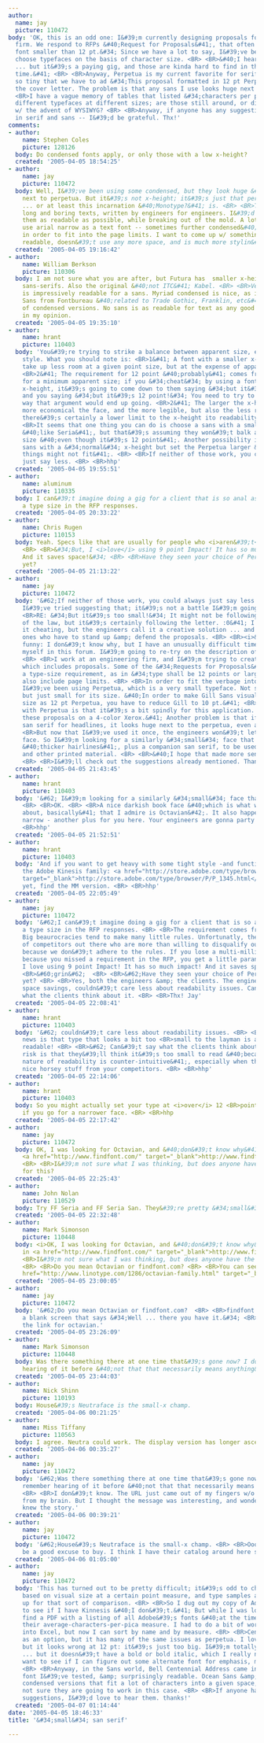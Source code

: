 ```yaml
---
author:
  name: jay
  picture: 110472
body: 'OK, this is an odd one: I&#39;m currently designing proposals for an engineering
  firm. We respond to RFPs &#40;Request for Proposals&#41;, that often specify &#34;No
  font smaller than 12 pt.&#34; Since we have a lot to say, I&#39;ve been forced to
  choose typefaces on the basis of character size. <BR> <BR>&#40;I hear your sighs
  ... but it&#39;s a paying gig, and those are kinda hard to find in this place and
  time.&#41; <BR> <BR>Anyway, Perpetua is my current favorite for serif font; it&#39;s
  so tiny that we have to ad &#34;This proposal formatted in 12 pt Perpetua&#34; on
  the cover letter. The problem is that any sans I use looks huge next to it.  <BR>
  <BR>I have a vague memory of tables that listed &#34;characters per pica&#34; for
  different typefaces at different sizes; are those still around, or did they die
  w/ the advent of WYSIWYG? <BR> <BR>Anyway, if anyone has any suggestions -- both
  in serif and sans -- I&#39;d be grateful. Thx!'
comments:
- author:
    name: Stephen Coles
    picture: 128126
  body: Do condensed fonts apply, or only those with a low x-height?
  created: '2005-04-05 18:54:25'
- author:
    name: jay
    picture: 110472
  body: Well, I&#39;ve been using some condensed, but they look huge &#40;height-wise&#41;
    next to perpetua. But it&#39;s not x-height; it&#39;s just that perpetua is small
    ... or at least this incarnation &#40;Monotype?&#41; is. <BR> <BR>These are rather
    long and boring texts, written by engineers for engineers. I&#39;d like to make
    them as readable as possible, while breaking out of the mold. A lot of the competition
    use arial narrow as a text font -- sometimes further condensed&#40;Eeeew!&#41;
    in order to fit into the page limits. I want to come up w/ something that is more
    readable, doesn&#39;t use any more space, and is much more stylin&#39;. <BR> <BR>Thx!
  created: '2005-04-05 19:16:42'
- author:
    name: William Berkson
    picture: 110306
  body: I am not sure what you are after, but Futura has  smaller x-height than most
    sans-serifs. Also the original &#40;not ITC&#41; Kabel. <BR> <BR>Vesta at GerardUnger.com
    is impressively readable for a sans. Myriad condensed is nice, as is Meta. Benton
    Sans from Fontbureau &#40;related to Trade Gothic, Franklin, etc&#41; has a number
    of condensed versions. No sans is as readable for text as any good text serif,
    in my opinion.
  created: '2005-04-05 19:35:10'
- author:
    name: hrant
    picture: 110403
  body: 'You&#39;re trying to strike a balance between apparent size, economy and
    style. What you should note is: <BR>1&#41; A font with a smaller x-height does
    take up less room at a given point size, but at the expense of apparent size.
    <BR>2&#41; The requirement for 12 point &#40;probably&#41; comes from a desire
    for a minimum apparent size; if you &#34;cheat&#34; by using a font with a small
    x-height, it&#39;s going to come down to them saying &#34;but it&#39;s too small&#34;
    and you saying &#34;but it&#39;s 12 point!&#34; You need to try to predict which
    way that argument would end up going. <BR>2&#41; The larger the x-height, the
    more economical the face, and the more legible, but also the less readable. &#40;Although
    there&#39;s certainly a lower limit to the x-height ito readability&#41;. <BR>
    <BR>It seems that one thing you can do is choose a sans with a small x-height
    &#40;like Seria&#41;, but that&#39;s assuming they won&#39;t balk at the apparent
    size &#40;even though it&#39;s 12 point&#41;. Another possibility is to use a
    sans with a &#34;normal&#34; x-height but set the Perpetua larger &#40;but then
    things might not fit&#41;. <BR> <BR>If neither of those work, you could always
    just say less. <BR> <BR>hhp'
  created: '2005-04-05 19:55:51'
- author:
    name: aluminum
    picture: 110335
  body: I can&#39;t imagine doing a gig for a client that is so anal as to specify
    a type size in the RFP responses.
  created: '2005-04-05 20:33:22'
- author:
    name: Chris Rugen
    picture: 110153
  body: Yeah. Specs like that are usually for people who <i>aren&#39;t</i> designer/typographers.
    <BR> <BR>&#34;But, I <i>love</i> using 9 point Impact! It has so much impact!
    And it saves space!&#34; <BR> <BR>Have they seen your choice of Perpetua in use
    yet?
  created: '2005-04-05 21:13:22'
- author:
    name: jay
    picture: 110472
  body: '&#62;If neither of those work, you could always just say less.  <BR> <BR>&#60;grin&#62;
    I&#39;ve tried suggesting that; it&#39;s not a battle I&#39;m going to win.  <BR>
    <BR>RE: &#34;But it&#39;s too small!&#34; It might not be following the intent
    of the law, but it&#39;s certainly following the letter. :0&#41; I might call
    it cheating, but the engineers call it a creative solution ... and they are the
    ones who have to stand up &amp; defend the proposals. <BR> <BR><i>&#40;It&#39;s
    funny: I don&#39;t know why, but I have an unusually difficult time expressing
    myself in this forum. I&#39;m going to re-try on the description of my situation.&#41;</i>
    <BR> <BR>I work at an engineering firm, and I&#39;m trying to create a corp. identity,
    which includes proposals. Some of the &#34;Requests for Proposals&#34; include
    a type-size requirement, as in &#34;type shall be 12 points or larger.&#34; They
    also include page limits. <BR> <BR>In order to fit the verbage into the pages,
    I&#39;ve been using Perpetua, which is a very small typeface. Not small in x-height,
    but just small for its size. &#40;In order to make Gill Sans visually the same
    size as 12 pt Perpetua, you have to reduce Gill to 10 pt.&#41; <BR> <BR>The problem
    with Perpetua is that it&#39;s a bit spindly for this application. &#40;I create
    these proposals on a 4-color Xerox.&#41; Another problem is that if I use a contrasting
    san serif for headlines, it looks huge next to the perpetua, even at 12 pt. <BR>
    <BR>But now that I&#39;ve used it once, the engineers won&#39;t let me use a &#34;larger&#34;
    face. So I&#39;m looking for a similarly &#34;small&#34; face that is more robust
    &#40;thicker hairlines&#41;, plus a companion san serif, to be used in the proposals
    and other printed material. <BR> <BR>&#40;I hope that made more sense...&#41;
    <BR> <BR>I&#39;ll check out the suggestions already mentioned. Thanks!'
  created: '2005-04-05 21:43:45'
- author:
    name: hrant
    picture: 110403
  body: '&#62; I&#39;m looking for a similarly &#34;small&#34; face that is more robust
    <BR> <BR>OK. <BR> <BR>A nice darkish book face &#40;which is what we&#39;re talking
    about, basically&#41; that I admire is Octavian&#42;. It also happens to be pretty
    narrow - another plus for you here. Your engineers are gonna party tonight! <BR>
    <BR>hhp'
  created: '2005-04-05 21:52:51'
- author:
    name: hrant
    picture: 110403
  body: 'And if you want to get heavy with some tight style -and function- check out
    the Adobe Kinesis family: <a href="http://store.adobe.com/type/browser/P/P_1345.html"
    target="_blank">http://store.adobe.com/type/browser/P/P_1345.html</a> <BR>Or better
    yet, find the MM version. <BR> <BR>hhp'
  created: '2005-04-05 22:05:49'
- author:
    name: jay
    picture: 110472
  body: '&#62;I can&#39;t imagine doing a gig for a client that is so anal as to specify
    a type size in the RFP responses. <BR> <BR>The requirement comes from the State&#40;s&#41;.
    Big beaurocracies tend to make many little rules. Unfortunatly, there are a lot
    of competitors out there who are more than willing to disqualify our proposal
    because we don&#39;t adhere to the rules. If you lose a multi-million dollar contract
    because you missed a requirement in the RFP, you get a little paranoid. <BR> <BR>&#62;&#34;But,
    I love using 9 point Impact! It has so much impact! And it saves space!&#34;  <BR>
    <BR>&#60;grin&#62;  <BR> <BR>&#62;Have they seen your choice of Perpetua in use
    yet? <BR> <BR>Yes, both the engineers &amp; the clients. The engineers love the
    space savings, couldn&#39;t care less about readability issues. Can&#39;t say
    what the clients think about it. <BR> <BR>Thx! Jay'
  created: '2005-04-05 22:08:41'
- author:
    name: hrant
    picture: 110403
  body: '&#62; couldn&#39;t care less about readability issues. <BR> <BR>The good
    news is that type that looks a bit too <BR>small to the layman is actually more
    readable! <BR> <BR>&#62; Can&#39;t say what the clients think about it. <BR> <BR>The
    risk is that they&#39;ll think it&#39;s too small to read &#40;because the true
    nature of readability is counter-intuitive&#41;, especially when they see the
    nice horsey stuff from your competitors. <BR> <BR>hhp'
  created: '2005-04-05 22:14:06'
- author:
    name: hrant
    picture: 110403
  body: So you might actually set your type at <i>over</i> 12 <BR>point, especially
    if you go for a narrower face. <BR> <BR>hhp
  created: '2005-04-05 22:17:42'
- author:
    name: jay
    picture: 110472
  body: OK, I was looking for Octavian, and &#40;don&#39;t know why&#41; typed in
    <a href="http://www.findfont.com/" target="_blank">http://www.findfont.com/</a>
    <BR> <BR>I&#39;m not sure what I was thinking, but does anyone have the story
    for this?
  created: '2005-04-05 22:25:43'
- author:
    name: John Nolan
    picture: 110529
  body: Try FF Seria and FF Seria San. They&#39;re pretty &#34;small&#34;.
  created: '2005-04-05 22:32:48'
- author:
    name: Mark Simonson
    picture: 110448
  body: <i>OK, I was looking for Octavian, and &#40;don&#39;t know why&#41; typed
    in <a href="http://www.findfont.com/" target="_blank">http://www.findfont.com/</a>  <BR>
    <BR>I&#39;m not sure what I was thinking, but does anyone have the story for this?</i>
    <BR> <BR>Do you mean Octavian or findfont.com? <BR> <BR>You can see Octavian <a
    href="http://www.linotype.com/1286/octavian-family.html" target="_blank">here</a>.
  created: '2005-04-05 23:00:05'
- author:
    name: jay
    picture: 110472
  body: '&#62;Do you mean Octavian or findfont.com?  <BR> <BR>findfont.com. It&#39;s
    a blank screen that says &#34;Well ... there you have it.&#34; <BR> <BR>Thx for
    the link for octavian.'
  created: '2005-04-05 23:26:09'
- author:
    name: Mark Simonson
    picture: 110448
  body: Was there something there at one time that&#39;s gone now? I don&#39;t remember
    hearing of it before &#40;not that that necessarily means anything&#41;.
  created: '2005-04-05 23:44:03'
- author:
    name: Nick Shinn
    picture: 110193
  body: House&#39;s Neutraface is the small-x champ.
  created: '2005-04-06 00:21:25'
- author:
    name: Miss Tiffany
    picture: 110563
  body: I agree. Neutra could work. The display version has longer ascenders/descenders.
  created: '2005-04-06 00:35:27'
- author:
    name: jay
    picture: 110472
  body: '&#62;Was there something there at one time that&#39;s gone now? I don&#39;t
    remember hearing of it before &#40;not that that necessarily means anything&#41;.
    <BR> <BR>I don&#39;t know. The URL just came out of my fingers w/o any participation
    from my brain. But I thought the message was interesting, and wondered if anyone
    knew the story.'
  created: '2005-04-06 00:39:21'
- author:
    name: jay
    picture: 110472
  body: '&#62;House&#39;s Neutraface is the small-x champ. <BR> <BR>Oooh! That&#39;d
    be a good excuse to buy. I think I have their catalog around here somewhere...'
  created: '2005-04-06 01:05:00'
- author:
    name: jay
    picture: 110472
  body: 'This has turned out to be pretty difficult; it&#39;s odd to choose a font
    based on visual size at a certain point measure, and type samples aren&#39;t set
    up for that sort of comparison. <BR> <BR>So I dug out my copy of Adobe Font folio,
    to see if I have Kinnesis &#40;I don&#39;t.&#41; But while I was looking, I did
    find a PDF with a listing of all Adobe&#39;s fonts &#40;at the time&#41;, plus
    their average-characters-per-pica measure. I had to do a bit of work to get it
    into Excel, but now I can sort by name and by measure. <BR> <BR>Centaur came up
    as an option, but it has many of the same issues as perpetua. I love Electra,
    but it looks wrong at 12 pt: it&#39;s just too big. I&#39;m totally into Octavian
    ... but it doesn&#39;t have a bold or bold italic, which I really need. &#40;I
    want to see if I can figure out some alternate font for emphasis, maybe a san-serif...&#41;
    <BR> <BR>Anyway, in the Sans world, Bell Centennial Address came in as the smallest
    font I&#39;ve tested, &amp; surprisingly readable. Ocean Sans &amp; Formata have
    condensed versions that fit a lot of characters into a given space, but I&#39;m
    not sure they are going to work in this case. <BR> <BR>If anyone has any other
    suggestions, I&#39;d love to hear them. thanks!'
  created: '2005-04-07 01:14:44'
date: '2005-04-05 18:46:33'
title: '&#34;small&#34; san serif'

---
```

